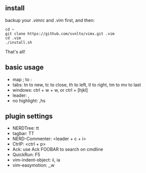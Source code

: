 ## install
backup your .vimrc and .vim first, and then:

    cd ~
    git clone https://github.com/svnlto/vimx.git .vim
    cd .vim
    ./install.sh

That's all!

## basic usage
* map ; to :
* tabs: tn to new, tc to close, th to left, tl to right, tm to mv to last
* windows: ctrl + w + w, or ctrl + [hjkl]
* leader: ,
* no highlight: ,hs

## plugin settings
* NERDTree: tt
* tagbar: TT
* NERD-Commenter: <leader + c + i>
* CtrlP: <ctrl + p>
* Ack: use Ack FOOBAR to search on cmdline
* QuickRun: F5
* vim-indent-object: ii, ia
* vim-easymotion: ,,w
